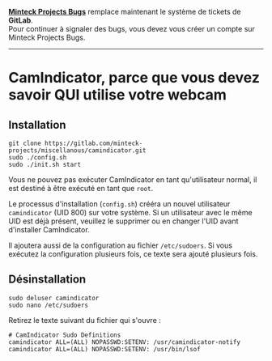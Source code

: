 **<a href="http://bugs.minteck-projects.rf.gd">Minteck Projects Bugs</a>** remplace maintenant le système de tickets de **GitLab**.<br>
Pour continuer à signaler des bugs, vous devez vous créer un compte sur Minteck Projects Bugs.
<hr>

# CamIndicator, parce que vous devez savoir QUI utilise votre webcam
## Installation
```
git clone https://gitlab.com/minteck-projects/miscellanous/camindicator.git
sudo ./config.sh
sudo ./init.sh start
```
Vous ne pouvez pas exécuter CamIndicator en tant qu'utilisateur normal, il est destiné à être exécuté en tant que `root`.

Le processus d'installation (`config.sh`) crééra un nouvel utilisateur `camindicator` (UID 800) sur votre système. Si un utilisateur avec le même UID est déjà présent, veuillez le supprimer ou en changer l'UID avant d'installer CamIndicator.

Il ajoutera aussi de la configuration au fichier `/etc/sudoers`. Si vous exécutez la configuration plusieurs fois, ce texte sera ajouté plusieurs fois.

## Désinstallation
```
sudo deluser camindicator
sudo nano /etc/sudoers
```
Retirez le texte suivant du fichier qui s'ouvre :
```
# CamIndicator Sudo Definitions
camindicator ALL=(ALL) NOPASSWD:SETENV: /usr/camindicator-notify
camindicator ALL=(ALL) NOPASSWD:SETENV: /usr/bin/lsof
```
